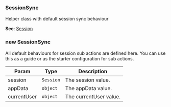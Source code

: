 <a name="SessionSync"></a>

### SessionSync
Helper class with default session sync behaviour


**See**: [Session](api/Session.md)  
<a name="new_SessionSync_new"></a>

### new SessionSync
All default behaviours for session sub actions are defined here.
You can use this as a guide or as the starter configuration for sub actions.


| Param | Type | Description |
| --- | --- | --- |
| session | <code>Session</code> | The session value. |
| appData | <code>object</code> | The appData value. |
| currentUser | <code>object</code> | The currentUser value. |

